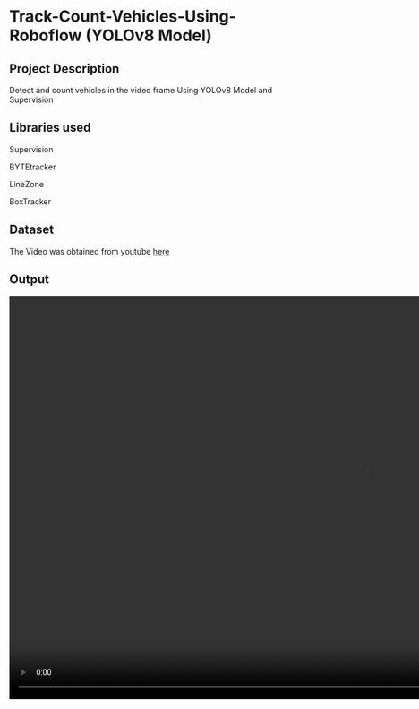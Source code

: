 # Track-Count-Vehicles-Using-Roboflow (YOLOv8 Model)

## Project Description

Detect and count vehicles in the video frame Using YOLOv8 Model and Supervision 

## Libraries used
Supervision

BYTEtracker

LineZone

BoxTracker

## Dataset
The Video was obtained from youtube [here](https://www.youtube.com/watch?v=Y1jTEyb3wiI)


## Output
<video width="1280" height="720" controls>
  <source src=""C:\Users\Brian\Downloads\output_video2.mp4"" type="video/mp4">
  Your browser does not support the video tag.
</video>
